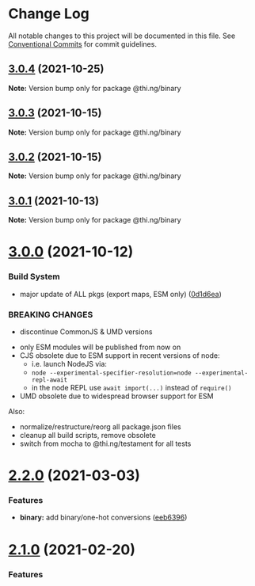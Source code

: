 # Change Log

All notable changes to this project will be documented in this file.
See [Conventional Commits](https://conventionalcommits.org) for commit guidelines.

## [3.0.4](https://github.com/thi-ng/umbrella/compare/@thi.ng/binary@3.0.3...@thi.ng/binary@3.0.4) (2021-10-25)

**Note:** Version bump only for package @thi.ng/binary





## [3.0.3](https://github.com/thi-ng/umbrella/compare/@thi.ng/binary@3.0.2...@thi.ng/binary@3.0.3) (2021-10-15)

**Note:** Version bump only for package @thi.ng/binary





## [3.0.2](https://github.com/thi-ng/umbrella/compare/@thi.ng/binary@3.0.1...@thi.ng/binary@3.0.2) (2021-10-15)

**Note:** Version bump only for package @thi.ng/binary





## [3.0.1](https://github.com/thi-ng/umbrella/compare/@thi.ng/binary@3.0.0...@thi.ng/binary@3.0.1) (2021-10-13)

**Note:** Version bump only for package @thi.ng/binary





# [3.0.0](https://github.com/thi-ng/umbrella/compare/@thi.ng/binary@2.2.11...@thi.ng/binary@3.0.0) (2021-10-12)


### Build System

* major update of ALL pkgs (export maps, ESM only) ([0d1d6ea](https://github.com/thi-ng/umbrella/commit/0d1d6ea9fab2a645d6c5f2bf2591459b939c09b6))


### BREAKING CHANGES

* discontinue CommonJS & UMD versions

- only ESM modules will be published from now on
- CJS obsolete due to ESM support in recent versions of node:
  - i.e. launch NodeJS via:
  - `node --experimental-specifier-resolution=node --experimental-repl-await`
  - in the node REPL use `await import(...)` instead of `require()`
- UMD obsolete due to widespread browser support for ESM

Also:
- normalize/restructure/reorg all package.json files
- cleanup all build scripts, remove obsolete
- switch from mocha to @thi.ng/testament for all tests






#  [2.2.0](https://github.com/thi-ng/umbrella/compare/@thi.ng/binary@2.1.0...@thi.ng/binary@2.2.0) (2021-03-03) 

###  Features 

- **binary:** add binary/one-hot conversions ([eeb6396](https://github.com/thi-ng/umbrella/commit/eeb6396ae1fbe700643d5a98a3923af9c1e9c51a)) 

#  [2.1.0](https://github.com/thi-ng/umbrella/compare/@thi.ng/binary@2.0.21...@thi.ng/binary@2.1.0) (2021-02-20) 

###  Features
